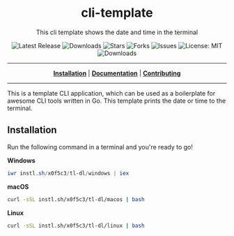 <h1 align="center">cli-template</h1>
<p align="center">This cli template shows the date and time in the terminal</p>

<p align="center">

<a style="text-decoration: none" href="https://github.com/x0f5c3/tl-dl/releases">
<img src="https://img.shields.io/github/v/release/x0f5c3/tl-dl?style=flat-square" alt="Latest Release">
</a>

<a style="text-decoration: none" href="https://github.com/x0f5c3/tl-dl/releases">
<img src="https://img.shields.io/github/downloads/x0f5c3/tl-dl/total.svg?style=flat-square" alt="Downloads">
</a>

<a style="text-decoration: none" href="https://github.com/x0f5c3/tl-dl/stargazers">
<img src="https://img.shields.io/github/stars/x0f5c3/tl-dl.svg?style=flat-square" alt="Stars">
</a>

<a style="text-decoration: none" href="https://github.com/x0f5c3/tl-dl/fork">
<img src="https://img.shields.io/github/forks/x0f5c3/tl-dl.svg?style=flat-square" alt="Forks">
</a>

<a style="text-decoration: none" href="https://github.com/x0f5c3/tl-dl/issues">
<img src="https://img.shields.io/github/issues/x0f5c3/tl-dl.svg?style=flat-square" alt="Issues">
</a>

<a style="text-decoration: none" href="https://opensource.org/licenses/MIT">
<img src="https://img.shields.io/badge/License-MIT-yellow.svg?style=flat-square" alt="License: MIT">
</a>

<br/>

<a style="text-decoration: none" href="https://github.com/x0f5c3/tl-dl/releases">
<img src="https://img.shields.io/badge/platform-windows%20%7C%20macos%20%7C%20linux-informational?style=for-the-badge" alt="Downloads">
</a>

<br/>

</p>

----

<p align="center">
<strong><a href="https://x0f5c3.github.io/tl-dl/#/installation">Installation</a></strong>
|
<strong><a href="https://x0f5c3.github.io/tl-dl/#/docs">Documentation</a></strong>
|
<strong><a href="https://x0f5c3.github.io/tl-dl/#/CONTRIBUTING">Contributing</a></strong>
</p>

----

This is a template CLI application, which can be used as a boilerplate for awesome CLI tools written in Go.
This template prints the date or time to the terminal.

## Installation

Run the following command in a terminal and you're ready to go!

**Windows**
```powershell
iwr instl.sh/x0f5c3/tl-dl/windows | iex
```

**macOS**
```bash
curl -sSL instl.sh/x0f5c3/tl-dl/macos | bash
```

**Linux**
```bash
curl -sSL instl.sh/x0f5c3/tl-dl/linux | bash
```
